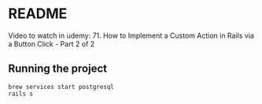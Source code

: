 # README

Video to watch in udemy: 71. How to Implement a Custom Action in Rails via a Button Click - Part 2 of 2

## Running the project

```
brew services start postgresql
rails s
```